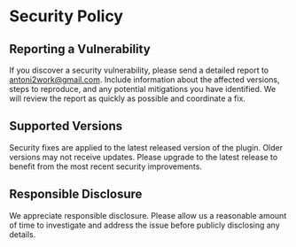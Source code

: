 # Security Policy

## Reporting a Vulnerability

If you discover a security vulnerability, please send a detailed report to [antoni2work@gmail.com](mailto:antoni2work@gmail.com).
Include information about the affected versions, steps to reproduce, and any potential mitigations you have identified. We will review the
report as quickly as possible and coordinate a fix.

## Supported Versions

Security fixes are applied to the latest released version of the plugin. Older versions may not receive updates. Please upgrade to the
latest release to benefit from the most recent security improvements.

## Responsible Disclosure

We appreciate responsible disclosure. Please allow us a reasonable amount of time to investigate and address the issue before
publicly disclosing any details.
